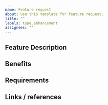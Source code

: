 ```yaml
---
name: Feature request
about: Use this template for feature request.
title: ""
labels: type.enhancement
assignees: ""
---
```


## Feature Description

## Benefits

## Requirements

## Links / references
